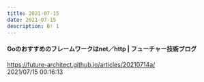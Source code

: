 ```yaml
---
title: 2021-07-15
date: 2021-07-15
description: B! 1
---
```


#### Goのおすすめのフレームワークはnet／http | フューチャー技術ブログ
https://future-architect.github.io/articles/20210714a/<br>
2021/07/15 00:16:13<br>


